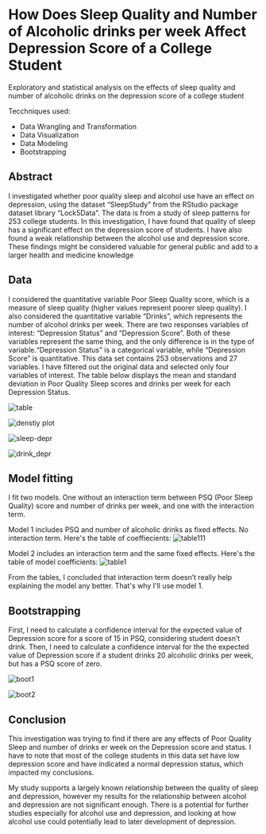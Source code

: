 # How Does Sleep Quality and Number of Alcoholic drinks per week Affect Depression Score of a College Student 
Exploratory and statistical analysis on the effects of sleep quality and number of alcoholic drinks on the depression score of a college student

Tecchniques used:
- Data Wrangling and Transformation
- Data Visualization
- Data Modeling
- Bootstrapping

## Abstract

I investigated whether poor quality sleep and alcohol use have an effect on depression, using the dataset “SleepStudy” from the RStudio package dataset library “Lock5Data”. The data is from a study of sleep patterns for 253 college students. In this investigation, I have found that quality of sleep has a significant effect on the depression score of students. I have also found a weak relationship between the alcohol use and depression score. These findings might be considered valuable for general public and add to a larger health and medicine knowledge

## Data 

I considered the quantitative variable Poor Sleep Quality score, which is a measure of sleep quality (higher values represent poorer sleep quality). I also considered the quantitative variable “Drinks”, which represents the number of alcohol drinks per week. There are two responses variables of interest: “Depression Status” and “Depression Score”. Both of these variables represent the same thing, and the only difference is in the type of variable.“Depression Status” is a categorical variable, while “Depression Score” is quantitative. This data set contains 253 observations and 27 variables. I have filtered out the original data and selected only four variables of interest. The table below displays the mean and standard deviation in Poor Quality Sleep scores and drinks per week for each Depression Status.

![table](https://user-images.githubusercontent.com/94130159/152214079-dc91809b-1dda-473b-9974-4ef9ae8a042f.jpg)

![denstiy plot](https://user-images.githubusercontent.com/94130159/152214314-8dda0f90-1aef-4c48-aed1-3102190471b3.jpg)

![sleep-depr](https://user-images.githubusercontent.com/94130159/152214472-f15fa6f8-6854-4b6e-804a-e086b4bd7fed.jpg)

![drink_depr](https://user-images.githubusercontent.com/94130159/152214489-17c175e6-ed42-48e5-a50e-1a50d1a9a8d7.jpg)


## Model fitting

I fit two models. One without an interaction term between PSQ (Poor Sleep Quality) score and number of drinks per week, and one with the interaction term. 

Model 1 includes PSQ and number of alcoholic drinks as fixed effects. No interaction term. Here's the table of coeffiecients:
![table111](https://user-images.githubusercontent.com/94130159/152215877-77287f77-6b3a-42c7-84e2-895746dddb90.jpg)


Model 2 includes an interaction term and the same fixed effects. Here's the table of model coefficients:
![table1](https://user-images.githubusercontent.com/94130159/152215096-22aab908-431d-4da2-a240-071b52de7c4f.jpg)

From the tables, I concluded that interaction term doesn’t really help explaining the model any better. That's why I'll use model 1.

## Bootstrapping

First, I need to calculate a confidence interval for the expected value of Depression score for a score of 15 in PSQ, considering student doesn’t drink. Then, I need to calculate a confidence interval for the the expected value of Depression score if a student drinks 20 alcoholic drinks per week, but has a PSQ score of zero.


![boot1](https://user-images.githubusercontent.com/94130159/152216504-b113d6d5-c539-49bc-8fe0-47985522f1e3.jpg)


![boot2](https://user-images.githubusercontent.com/94130159/152216511-fb8aef5e-b657-41fe-996a-adc73da99c3f.jpg)


## Conclusion

This investigation was trying to find if there are any effects of Poor Quality Sleep and number of drinks er week on the Depression score and status. I have to note that most of the college students in this data set have low depression score and have indicated a normal depression status, which impacted my conclusions.

My study supports a largely known relationship between the quality of sleep and depression, however my results for the relationship between alcohol and depression are not significant enough. There is a potential for further studies especially for alcohol use and depression, and looking at how alcohol use could potentially lead to later development of depression.

